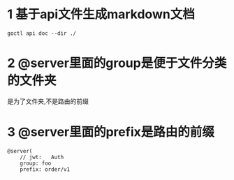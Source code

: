 # 1 基于api文件生成markdown文档
```
goctl api doc --dir ./
```

# 2 @server里面的group是便于文件分类的文件夹
是为了文件夹,不是路由的前缀

# 3 @server里面的prefix是路由的前缀
```
@server(
	// jwt:   Auth
	group: foo
	prefix: order/v1
```
